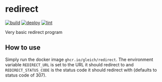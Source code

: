 # redirect

[![build](https://github.com/gleich/redirect/actions/workflows/build.yml/badge.svg)](https://github.com/gleich/redirect/actions/workflows/build.yml)
[![deploy](https://github.com/gleich/redirect/actions/workflows/deploy.yml/badge.svg)](https://github.com/gleich/redirect/actions/workflows/deploy.yml)
[![lint](https://github.com/gleich/redirect/actions/workflows/lint.yml/badge.svg)](https://github.com/gleich/redirect/actions/workflows/lint.yml)

Very basic redirect program

## How to use

Simply run the docker image `ghcr.io/gleich/redirect`. The environment variable `REDIRECT_URL` is set to the URL it should redirect to and `REDIRECT_STATUS_CODE` is the status code it should redirect with (defaults to status code of 307).
